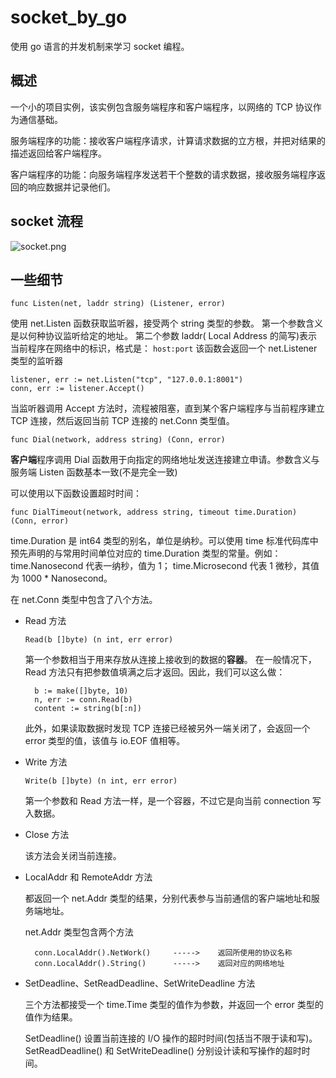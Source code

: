 # socket_by_go

使用 go 语言的并发机制来学习 socket 编程。

## 概述

一个小的项目实例，该实例包含服务端程序和客户端程序，以网络的 TCP 协议作为通信基础。

服务端程序的功能：接收客户端程序请求，计算请求数据的立方根，并把对结果的描述返回给客户端程序。

客户端程序的功能：向服务端程序发送若干个整数的请求数据，接收服务端程序返回的响应数据并记录他们。

## socket 流程

![socket.png](https://i.loli.net/2018/12/03/5c04fa4b860b8.png)

## 一些细节

    func Listen(net, laddr string) (Listener, error)

使用 net.Listen 函数获取监听器，接受两个 string 类型的参数。
第一个参数含义是以何种协议监听给定的地址。
第二个参数 laddr( Local Address 的简写)表示当前程序在网络中的标识，格式是： `host:port`
该函数会返回一个 net.Listener 类型的监听器

    listener, err := net.Listen("tcp", "127.0.0.1:8001")
    conn, err := listener.Accept()

当监听器调用 Accept 方法时，流程被阻塞，直到某个客户端程序与当前程序建立 TCP 连接，然后返回当前 TCP 连接的 net.Conn 类型值。


    func Dial(network, address string) (Conn, error)

**客户端**程序调用 Dial 函数用于向指定的网络地址发送连接建立申请。参数含义与服务端 Listen 函数基本一致(不是完全一致)

可以使用以下函数设置超时时间：

    func DialTimeout(network, address string, timeout time.Duration) (Conn, error)
  
time.Duration 是 int64 类型的别名，单位是纳秒。可以使用 time 标准代码库中预先声明的与常用时间单位对应的 time.Duration 类型的常量。例如： time.Nanosecond 代表一纳秒，值为 1； time.Microsecond 代表 1 微秒，其值为 1000 * Nanosecond。

在 net.Conn 类型中包含了八个方法。

- Read 方法

      Read(b []byte) (n int, err error)

    第一个参数相当于用来存放从连接上接收到的数据的**容器**。
    在一般情况下， Read 方法只有把参数值填满之后才返回。因此，我们可以这么做：

        b := make([]byte, 10)
        n, err := conn.Read(b)
        content := string(b[:n])

    此外，如果读取数据时发现 TCP 连接已经被另外一端关闭了，会返回一个 error 类型的值，该值与 io.EOF 值相等。

- Write 方法

      Write(b []byte) (n int, err error)

    第一个参数和 Read 方法一样，是一个容器，不过它是向当前 connection 写入数据。

- Close 方法

    该方法会关闭当前连接。

- LocalAddr 和 RemoteAddr 方法

    都返回一个 net.Addr 类型的结果，分别代表参与当前通信的客户端地址和服务端地址。

    net.Addr 类型包含两个方法

        conn.LocalAddr().NetWork()     ----->    返回所使用的协议名称
        conn.LocalAddr().String()      ----->    返回对应的网络地址

- SetDeadline、SetReadDeadline、SetWriteDeadline 方法

    三个方法都接受一个 time.Time 类型的值作为参数，并返回一个 error 类型的值作为结果。

    SetDeadline() 设置当前连接的 I/O 操作的超时时间(包括当不限于读和写)。
    SetReadDeadline() 和 SetWriteDeadline() 分别设计读和写操作的超时时间。


